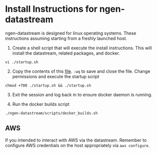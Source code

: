 # Install Instructions for ngen-datastream
ngen-datastream is designed for linux operating systems. These instructions assuming starting from a freshly launched host.

1) Create a shell script that will execute the install instructions. This will install the datastream, related packages, and docker.
```
vi ./startup.sh
```
2) Copy the contents of this [file](https://github.com/CIROH-UA/ngen-datastream/blob/main/scripts/startup_ec2.sh). `:wq` to save and close the file.
Change permissions and execute the startup script
```
chmod +700 ./startup.sh && ./startup.sh
```
3) Exit the session and log back in to ensure docker daemon is running.

4) Run the docker builds script
```
./ngen-datastream/scripts/docker_builds.sh
```

## AWS
If you intended to interact with AWS via the datastream. Remember to configure AWS credentials on the host appropriately via `aws configure`.